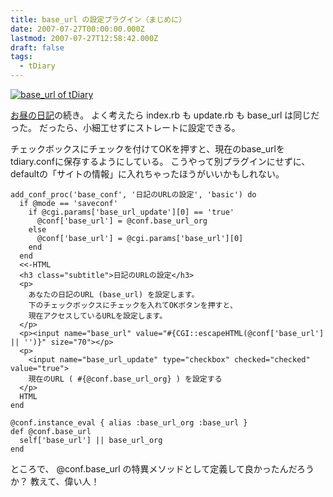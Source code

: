 ```yaml
---
title: base_url の設定プラグイン（まじめに）
date: 2007-07-27T00:00:00.000Z
lastmod: 2007-07-27T12:58:42.000Z
draft: false
tags:
  - tDiary
---
```


[![base\_url of tDiary](https://farm2.staticflickr.com/1311/915343933_cbbbbf144e.jpg "base_url of tDiary")](http://www.flickr.com/photos/machu/915343933/)

[お昼の日記](https://www.machu.jp/diary/20070727.html#p01 "base_url の設定プラグイン (もどき)")の続き。 よく考えたら index.rb も update.rb も base\_url は同じだった。 だったら、小細工せずにストレートに設定できる。

チェックボックスにチェックを付けてOKを押すと、現在のbase\_urlをtdiary.confに保存するようにしている。 こうやって別プラグインにせずに、defaultの「サイトの情報」に入れちゃったほうがいいかもしれない。

```
add_conf_proc('base_conf', '日記のURLの設定', 'basic') do
  if @mode == 'saveconf'
    if @cgi.params['base_url_update'][0] == 'true'
      @conf['base_url'] = @conf.base_url_org
    else
      @conf['base_url'] = @cgi.params['base_url'][0]
    end
  end
  <<-HTML
  <h3 class="subtitle">日記のURLの設定</h3>
  <p>
    あなたの日記のURL (base_url) を設定します。
    下のチェックボックスにチェックを入れてOKボタンを押すと、
    現在アクセスしているURLを設定します。
  </p>
  <p><input name="base_url" value="#{CGI::escapeHTML(@conf['base_url'] || '')}" size="70"></p>
  <p>
    <input name="base_url_update" type="checkbox" checked="checked" value="true">
    現在のURL ( #{@conf.base_url_org} ) を設定する
  </p>
  HTML
end

@conf.instance_eval { alias :base_url_org :base_url }
def @conf.base_url
  self['base_url'] || base_url_org
end
```

ところで、 @conf.base\_url の特異メソッドとして定義して良かったんだろうか？ 教えて、偉い人！
